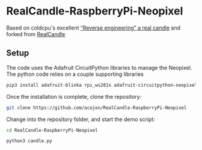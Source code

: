 # RealCandle-RaspberryPi-Neopixel

Based on coldcpu's excellent [“Reverse engineering” a real candle](https://cpldcpu.wordpress.com/2016/01/05/reverse-engineering-a-real-candle/) and forked from [RealCandle](https://github.com/cpldcpu/RealCandle)

## Setup

The code uses the Adafruit CircuitPython libraries to manage the Neopixel.  The python code relies on a couple supporting libraries

``` bash
pip3 install adafruit-blinka rpi_ws281x adafruit-circuitpython-neopixel
```

Once the installation is complete, clone the repository:

```bash
git clone https://github.com/acojon/RealCandle-RaspberryPi-Neopixel
```

Change into the repository folder, and start the demo script:

```bash
cd RealCandle-RaspberryPi-Neopixel

python3 candle.py
```
